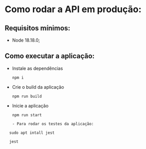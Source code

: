 # Como rodar a API em produção:

## Requisitos mínimos:
- Node 18.18.0;

## Como executar a aplicação:
- Instale as dependências
  ```
  npm i
  ```

- Crie o build da aplicação
  ```
  npm run build
  ```

- Inicie a aplicação
  ```
  npm run start

  - Para rodar os testes da aplicação:
```
  sudo apt intall jest

  jest
  ```